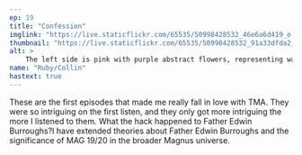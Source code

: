 ```yaml
---
ep: 19
title: "Confession"
imglink: "https://live.staticflickr.com/65535/50998428532_46e6a6d419_o.jpg"
thumbnail: "https://live.staticflickr.com/65535/50998428532_91a33dfda2_q.jpg"
alt: >
    The left side is pink with purple abstract flowers, representing wallpaper. The wallpaper ends in a jagged line. The right side is a brick pattern outlined in brown.The word "Mentis" is written in blue on the bricks.
name: "Ruby/Collin"
hastext: true
---
```

These are the first episodes that made me really fall in love with TMA. They were so intriguing on the first listen, and they only got more intriguing the more I listened to them. What the hack happened to Father Edwin Burroughs?I have extended theories about Father Edwin Burroughs and the significance of MAG 19/20 in the broader Magnus universe.